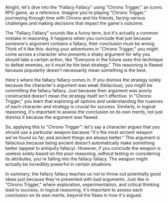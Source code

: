 Alright, let's dive into the "Fallacy Fallacy" using "Chrono Trigger," an iconic RPG game, as a reference. Imagine you're playing "Chrono Trigger," journeying through time with Chrono and his friends, facing various challenges and making decisions that impact the game's outcome.

The "Fallacy Fallacy" sounds like a funny term, but it's actually a common mistake in reasoning. It happens when you conclude that just because someone's argument contains a fallacy, their conclusion must be wrong. Think of it like this: during your adventures in "Chrono Trigger," you might come across a character who presents a shaky argument for why you should take a certain action, like "Everyone in the future uses this technique to defeat enemies, so it must be the best strategy." This reasoning is flawed because popularity doesn't necessarily mean something is the best.

Here's where the fallacy fallacy comes in. If you dismiss the strategy solely because the character's argument was weak (fallacious), you might be committing the fallacy fallacy. Just because their argument was poorly constructed doesn't mean the strategy itself isn't effective. In "Chrono Trigger," you learn that exploring all options and understanding the nuances of each character and strategy is crucial for success. Similarly, in logical reasoning, it's important to assess the conclusion on its own merits, not just dismiss it because the argument was flawed.

So, applying this to "Chrono Trigger": let's say a character argues that you should use a particular weapon because "it's the most ancient weapon we've found so far, and ancient things are always better." This argument is fallacious because being ancient doesn't automatically make something better (appeal to antiquity fallacy). However, if you conclude the weapon is useless solely based on the poor reasoning, without testing or considering its attributes, you're falling into the fallacy fallacy. The weapon might actually be incredibly powerful in certain situations. 

In summary, the fallacy fallacy teaches us not to throw out potentially good ideas just because they're presented with bad arguments. Just like in "Chrono Trigger," where exploration, experimentation, and critical thinking lead to success, in logical reasoning, it's important to assess each conclusion on its own merits, beyond the flaws in how it's argued.